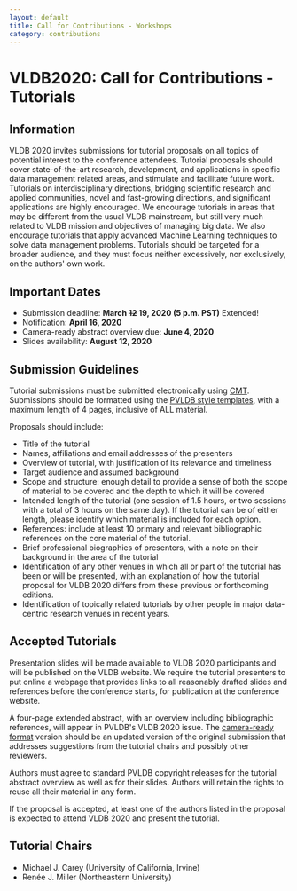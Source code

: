 ```yaml
---
layout: default
title: Call for Contributions - Workshops
category: contributions
---
```


# VLDB2020: Call for Contributions - Tutorials

## Information

VLDB 2020 invites submissions for tutorial proposals on all topics of potential interest to the conference attendees. Tutorial proposals should cover state-of-the-art research, development, and applications in specific data management related areas, and stimulate and facilitate future work. Tutorials on interdisciplinary directions, bridging scientific research and applied communities, novel and fast-growing directions, and significant applications are highly encouraged. We encourage tutorials in areas that may be different from the usual VLDB mainstream, but still very much related to VLDB mission and objectives of managing big data. We also encourage tutorials that apply advanced Machine Learning techniques to solve data management problems. Tutorials should be targeted for a broader audience, and they must focus neither excessively, nor exclusively, on the authors' own work.

## Important Dates

* Submission deadline: **March <s>12</s> 19, 2020 (5 p.m. PST)** <span class="badge">Extended!</span>
* Notification: **April 16, 2020**
* Camera-ready abstract overview due: **June 4, 2020**
* Slides availability: **August 12, 2020**

## Submission Guidelines

Tutorial submissions must be submitted electronically using [CMT](https://cmt3.research.microsoft.com/VLDB2020/). Submissions should be formatted using the [PVLDB style templates](https://vldb2020.org/formatting-guidelines.html), with a maximum length of 4 pages, inclusive of ALL material.

Proposals should include:
* Title of the tutorial
* Names, affiliations and email addresses of the presenters
* Overview of tutorial, with justification of its relevance and timeliness
* Target audience and assumed background
* Scope and structure: enough detail to provide a sense of both the scope of material to be covered and the depth to which it will be covered
* Intended length of the tutorial (one session of 1.5 hours, or two sessions with a total of 3 hours on the same day). If the tutorial can be of either length, please identify which material is included for each option.
* References: include at least 10 primary and relevant bibliographic references on the core material of the tutorial.
* Brief professional biographies of presenters, with a note on their background in the area of the tutorial
* Identification of any other venues in which all or part of the tutorial has been or will be presented, with an explanation of how the tutorial proposal for VLDB 2020 differs from these previous or forthcoming editions.
* Identification of topically related tutorials by other people in major data-centric research venues in recent years.

## Accepted Tutorials

Presentation slides will be made available to VLDB 2020 participants and will be published on the VLDB website. We require the tutorial presenters to put online a webpage that provides links to all reasonably drafted slides and references before the conference starts, for publication at the conference website.
 
A four-page extended abstract, with an overview including bibliographic references, will appear in PVLDB's VLDB 2020 issue. The [camera-ready format](https://vldb2020.org/formatting-guidelines.html) version should be an updated version of the original submission that addresses suggestions from the tutorial chairs and possibly other reviewers.

Authors must agree to standard PVLDB copyright releases for the tutorial abstract overview as well as for their slides. Authors will retain the rights to reuse all their material in any form.

If the proposal is accepted, at least one of the authors listed in the proposal is expected to attend VLDB 2020 and present the tutorial.

## Tutorial Chairs

* Michael J. Carey (University of California, Irvine)
* Ren&eacute;e J. Miller (Northeastern University)
